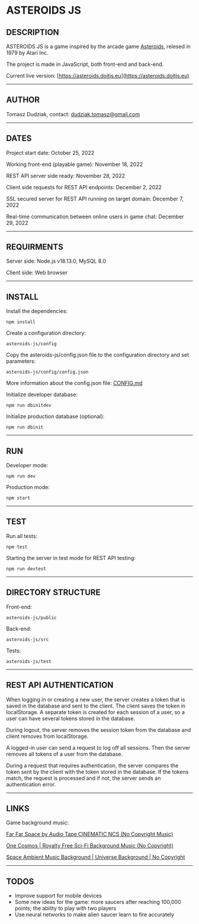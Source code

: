 # ASTEROIDS JS

## DESCRIPTION

ASTEROIDS JS is a game inspired by the arcade game [Asteroids](https://en.wikipedia.org/wiki/Asteroids_(video_game)), relesed in 1979 by Atari Inc.

The project is made in JavaScript, both front-end and back-end.

Current live version: [https://asteroids.doitjs.eu](https://asteroids.doitjs.eu)

---

## AUTHOR

Tomasz Dudziak, contact: dudziak.tomasz@gmail.com

---

## DATES

Project start date: October 25, 2022

Working front-end (playable game): November 18, 2022

REST API server side ready: November 28, 2022

Client side requests for REST API endpoints: December 2, 2022

SSL secured server for REST API running on target domain: December 7, 2022

Real-time communication between online users in game chat: December 29, 2022

---

## REQUIRMENTS

Server side: Node.js v18.13.0, MySQL 8.0

Client side: Web browser

---

## INSTALL

Install the dependencies:

    npm install

Create a configuration directory:

    asteroids-js/config

Copy the asteroids-js/config.json file to the configuration directory and set parameters:

    asteroids-js/config/config.json

More information about the config.json file: [CONFIG.md](CONFIG.md)

Initialize developer database:

    npm run dbinitdev

Initialize production database (optional):

    npm run dbinit
    
---

## RUN

Developer mode:

    npm run dev

Production mode:

    npm start

---

## TEST

Run all tests:

    npm test

Starting the server in test mode for REST API testing:

    npm run devtest
    
---

## DIRECTORY STRUCTURE

Front-end:

    asteroids-js/public

Back-end:

    asteroids-js/src

Tests:

    asteroids-js/test

---

## REST API AUTHENTICATION

When logging in or creating a new user, the server creates a token that is saved in the database and sent to the client. The client saves the token in localStorage. A separate token is created for each session of a user, so a user can have several tokens stored in the database.

During logout, the server removes the session token from the database and client removes from localStorage.

A logged-in user can send a request to log off all sessions. Then the server removes all tokens of a user from the database.

During a request that requires authentication, the server compares the token sent by the client with the token stored in the database. If the tokens match, the request is processed and if not, the server sends an authentication error.

---

## LINKS

Game background music:

[Far Far Space by Audio Tape CINEMATIC NCS (No Copyright Music)](https://www.youtube.com/watch?v=egE7dPevJ_w)

[One Cosmos | Royalty Free Sci-Fi Background Music (No Copyright)](https://www.youtube.com/watch?v=25LEeXuHclc)

[Space Ambient Music Background | Universe Background | No Copyright](https://www.youtube.com/watch?v=2m6m3lTHOe4)

---

## TODOS

- Improve support for mobile devices
- Some new ideas for the game: more saucers after reaching 100,000 points; the ability to play with two players
- Use neural networks to make alien saucer learn to fire accurately

